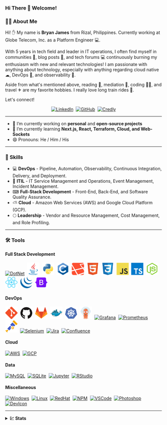 ### Hi There 👋 Welcome!

### 👨‍💻 About Me

Hi! ✋ My name is **Bryan James** from Rizal, Philippines. Currently working at Globe Telecom, Inc. as a Platform Engineer 💻.

With 5 years in tech field and leader in IT operations, I often find myself in communities 🏢, blog posts 📜, and tech forums 💻 continuously burning my enthusiasm with new and relevant technologies! I am passionate with anything about technology, especially with anything regarding cloud native ☁, DevOps 🚢, and observability 🔭.

Aside from what's mentioned above, reading 📖, mediation 🙏, coding 👨‍💻, and travel ✈ are my favorite hobbies. I really love long train rides 🚂.

Let's connect!

<!-- Profile Badges -->
<div id="profile-badges" align="center">
  <a href="https://www.linkedin.com/in/bryan-james-ilaga-4b1b478b/"><img src="https://img.shields.io/static/v1?style=for-the-badge&message=LinkedIn&color=0A66C2&logo=LinkedIn&logoColor=FFFFFF&label=" title="LinkedIn" alt="LinkedIn" /></a>&nbsp;
  <a href="https://github.com/BryanJames16/"><img src="https://img.shields.io/static/v1?style=for-the-badge&message=GitHub&color=181717&logo=GitHub&logoColor=FFFFFF&label=" title="GitHub" alt="GitHub" /></a>&nbsp;
  <a href="https://www.credly.com/users/bryan-james-ilaga/badges"><img src="https://img.shields.io/static/v1?style=for-the-badge&message=Credly&color=FF6B00&logo=Credly&logoColor=FFFFFF&label=" title="Credly" alt="Credly" /></a>
</div>

---

- 🔭 I’m currently working on **personal** and **open-source projects**
- 🌱 I’m currently learning **Next.js, React, Terraform, Cloud, and Web-Sockets**
- 😄 Pronouns: He / Him / His

---

### 🚀 Skills

- 💻 **DevOps** - Pipeline, Automation, Observability, Continuous Integration, Delivery, and Deployment. 
- 📔 **ITIL** - IT Service Management and Operations, Event Management, Incident Management.
- ⌨ **Full-Stack Development** - Front-End, Back-End, and Software Quality Assurance.
- ⛅ **Cloud** - Amazon Web Services (AWS) and Google Cloud Platform (GCP).
- 🌕 **Leadership** - Vendor and Resource Management, Cost Management, and Role Profiling.

---

### 🛠 Tools
#### Full Stack Development
<div>
  <a href="https://dotnet.microsoft.com/"><img src="https://cdn.jsdelivr.net/gh/devicons/devicon/icons/dotnetcore/dotnetcore-original.svg" title="DotNet" alt="DotNet" width="40" height="40"/></a>&nbsp;
  <a href="https://www.java.com/"><img src="./assets/icons/Java.svg" title="Java" alt="Java" width="40" height="40"/></a>&nbsp;
  <a href="https://www.python.org/"><img src="./assets/icons/Python.svg" title="Python" alt="Python" width="40" height="40"/></a>&nbsp;
  <a href="https://en.wikipedia.org/wiki/C_(programming_language)"><img src="./assets/icons/C.svg" title="C" alt="C" width="40" height="40"/></a>&nbsp;
  <a href="https://laravel.com/"><img src="./assets/icons/Laravel.svg" title="Laravel" alt="Laravel" width="40" height="40"/></a>&nbsp;
  <a href="https://en.wikipedia.org/wiki/HTML5"><img src="./assets/icons/HTML5.svg" title="HTML5" alt="HTML" width="40" height="40"/></a>&nbsp;
  <a href="https://en.wikipedia.org/wiki/CSS"><img src="./assets/icons/CSS3.svg"  title="CSS3" alt="CSS" width="40" height="40"/></a>&nbsp;
  <a href="https://en.wikipedia.org/wiki/JavaScript"><img src="./assets/icons/Javascript.svg" title="JavaScript" alt="JavaScript" width="40" height="40"/></a>&nbsp;
  <a href="https://www.typescriptlang.org/"><img src="./assets/icons/Typescript.svg" title="TypeScript" alt="TypeScript" width="40" height="40"/></a>&nbsp;
  <a href="https://nodejs.org/"><img src="./assets/icons/NodeJS.svg" title="NodeJS" alt="NodeJS" width="40" height="40"/></a>&nbsp;
  <a href="https://react.dev/"><img src="./assets/icons/ReactJS.svg" title="React" alt="React" width="40" height="40"/></a>&nbsp;
  <a href="https://jquery.com/"><img src="./assets/icons/JQuery.svg" title="JQuery" alt="JQuery" width="40" height="40"/></a>&nbsp;
  <a href="https://getbootstrap.com/"><img src="./assets/icons/Bootstrap.svg" title="Bootstrap" alt="Bootstrap" width="40" height="40"/></a>&nbsp;
</div>

#### DevOps
<div>
    <a href="https://git-scm.com/"><img src="./assets/icons/Git.svg" title="Git" alt="Git" width="40" height="40"/></a>&nbsp;
    <a href="https://github.com/"><img src="./assets/icons/GitHub.svg" title="GitHub" alt="GitHub" width="40" height="40"/></a>&nbsp;
    <a href="https://gitlab.com/"><img src="./assets/icons/GitLab.svg" title="GitLab" alt="GitLab" width="40" height="40"/></a>&nbsp;
    <a href="https://www.docker.com/"><img src="./assets/icons/Docker.svg" title="Docker" alt="Docker" width="40" height="40"/></a>&nbsp;
    <a href="https://kubernetes.io/"><img src="./assets/icons/Kubernetes.svg" title="Kubernetes" alt="Kubernetes" width="40" height="40"/></a>&nbsp;
    <a href="https://argoproj.github.io/cd/"><img src="./assets/icons/Argo.svg" title="ArgoCD" alt="ArgoCD" width="40" height="40"/></a>&nbsp;
    <a href="https://grafana.com/"><img src="https://cdn.jsdelivr.net/gh/devicons/devicon/icons/grafana/grafana-original.svg" title="Grafana" alt="Grafana" width="40" height="40"/></a>&nbsp;
    <a href="https://prometheus.io/"><img src="https://cdn.jsdelivr.net/gh/devicons/devicon/icons/prometheus/prometheus-original.svg" title="Prometheus" alt="Prometheus" width="40" height="40"/></a>&nbsp;
    <a href="https://opentelemetry.io/"><img src="./assets/icons/OpenTelemetry.svg" title="OpenTelemetry" alt="OpenTelemetry" width="40" height="40"/></a>&nbsp;
    <a href="https://www.selenium.dev/"><img src="https://cdn.jsdelivr.net/gh/devicons/devicon/icons/selenium/selenium-original.svg" title="Selenium" alt="Selenium" width="40" height="40"/></a>&nbsp;
    <a href="https://www.atlassian.com/software/jira"><img src="https://cdn.jsdelivr.net/gh/devicons/devicon/icons/jira/jira-original.svg" title="Jira" alt="Jira" width="40" height="40"/></a>&nbsp;
    <a href="https://www.atlassian.com/software/confluence"><img src="https://cdn.jsdelivr.net/gh/devicons/devicon/icons/confluence/confluence-original.svg" title="Confluence" alt="Confluence" width="40" height="40"/></a>&nbsp;
</div>

#### Cloud
<div>
    <a href="https://aws.amazon.com/"><img src="https://cdn.jsdelivr.net/gh/devicons/devicon/icons/amazonwebservices/amazonwebservices-original.svg" title="Amazon Web Services" alt="AWS" width="40" height="40"/></a>&nbsp;
    <a href="https://cloud.google.com/"><img src="https://cdn.jsdelivr.net/gh/devicons/devicon/icons/googlecloud/googlecloud-original.svg" title="Google Cloud Platform" alt="GCP" width="40" height="40"/></a>&nbsp;
</div>

#### Data
<div>
    <a href="https://www.mysql.com/"><img src="https://cdn.jsdelivr.net/gh/devicons/devicon/icons/mysql/mysql-original.svg" title="MySQL" alt="MySQL" width="40" height="40"/></a>&nbsp;
    <a href="https://www.sqlite.org"><img src="https://cdn.jsdelivr.net/gh/devicons/devicon/icons/sqlite/sqlite-original.svg" title="SQLite" alt="SQLite" width="40" height="40"/></a>&nbsp;
    <a href="https://jupyter.org/hub"><img src="https://cdn.jsdelivr.net/gh/devicons/devicon/icons/jupyter/jupyter-original-wordmark.svg" title="Jupyter" alt="Jupyter" width="40" height="40"/></a>&nbsp;
    <a href="https://www.r-project.org/"><img src="https://cdn.jsdelivr.net/gh/devicons/devicon/icons/rstudio/rstudio-original.svg" title="RStudio" alt="RStudio" width="40" height="40"/></a>&nbsp;
</div>

#### Miscellaneous
<div>
  <a href="https://www.microsoft.com/en-ph/windows"><img src="https://cdn.jsdelivr.net/gh/devicons/devicon/icons/windows8/windows8-original.svg" title="Windows" alt="Windows" width="40" height="40"/></a>&nbsp;
  <a href="https://github.com/torvalds/linux"><img src="https://cdn.jsdelivr.net/gh/devicons/devicon/icons/linux/linux-original.svg" title="Linux" alt="Linux" width="40" height="40"/></a>&nbsp;
  <a href="https://www.redhat.com/en/technologies/linux-platforms/enterprise-linux"><img src="https://cdn.jsdelivr.net/gh/devicons/devicon/icons/redhat/redhat-original.svg" title="RedHat" alt="RedHat" width="40" height="40" /></a>&nbsp;
  <a href="https://www.npmjs.com/"><img src="https://cdn.jsdelivr.net/gh/devicons/devicon/icons/npm/npm-original-wordmark.svg" title="NPM" alt="NPM" width="40" height="40" /></a>&nbsp;
  <a href="https://code.visualstudio.com/"><img src="https://cdn.jsdelivr.net/gh/devicons/devicon/icons/vscode/vscode-original.svg" title="VSCode" alt="VSCode" width="40" height="40"/></a>&nbsp;
  <a href="https://www.adobe.com/products/photoshop.html"><img src="https://cdn.jsdelivr.net/gh/devicons/devicon/icons/photoshop/photoshop-line.svg" title="Photoshop" alt="Photoshop" width="40" height="40"/></a>&nbsp;
  <a href="https://devicon.dev/"><img src="https://cdn.jsdelivr.net/gh/devicons/devicon/icons/devicon/devicon-original.svg" title="DevIcon" alt="DevIcon" width="40" height="40"/></a>&nbsp;
</div>

---

<details>
  <summary><b>💹 Stats</b></summary>
<br />

![Visitor Counter](https://komarev.com/ghpvc/?username=BryanJames16&label=Profile%20Visits&color=blue&style=for-the-badge)

[![GitHub Streak](https://streak-stats.demolab.com?user=BryanJames16&theme=dark&date_format=M%20j%5B%2C%20Y%5D)](https://git.io/streak-stats)

[![Top Languages](https://github-readme-stats.vercel.app/api/top-langs/?username=BryanJames16&layout=compact&theme=vision-friendly-dark)](https://github.com/anuraghazra/github-readme-stats)

[![Trophies](https://github-profile-trophy.vercel.app/?username=BryanJames16&theme=onedark&no-bg=true&column=4)](https://github.com/ryo-ma/github-profile-trophy)

</details>

<!--
**BryanJames16/BryanJames16** is a ✨ _special_ ✨ repository because its `README.md` (this file) appears on your GitHub profile.

Here are some ideas to get you started:

- 🔭 I’m currently working on ...
- 🌱 I’m currently learning ...
- 👯 I’m looking to collaborate on ...
- 🤔 I’m looking for help with ...
- 💬 Ask me about ...
- 📫 How to reach me: ...
- 😄 Pronouns: ...
- ⚡ Fun fact: ...
-->
